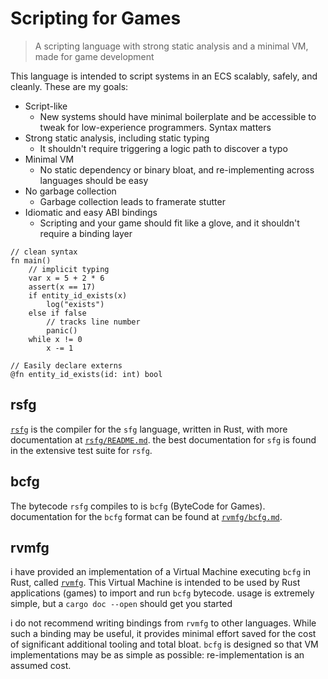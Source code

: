 Scripting for Games
===================

> A scripting language with strong static analysis and a minimal VM, made
for game development

This language is intended to script systems in an ECS scalably, safely,
and cleanly. These are my goals:

- Script-like
	- New systems should have minimal boilerplate and be accessible to
	tweak for low-experience programmers. Syntax matters
- Strong static analysis, including static typing
	- It shouldn't require triggering a logic path to discover a typo
- Minimal VM
	- No static dependency or binary bloat, and re-implementing across
	languages should be easy
- No garbage collection
	- Garbage collection leads to framerate stutter
- Idiomatic and easy ABI bindings
	- Scripting and your game should fit like a glove, and it shouldn't
	require a binding layer

```
// clean syntax
fn main()
	// implicit typing
	var x = 5 + 2 * 6
	assert(x == 17)
	if entity_id_exists(x)
		log("exists")
	else if false
		// tracks line number
		panic()
	while x != 0
		x -= 1

// Easily declare externs
@fn entity_id_exists(id: int) bool
```

rsfg
----

[`rsfg`](rsfg/) is the compiler for the `sfg` language, written in Rust, with more
documentation at [`rsfg/README.md`](rsfg/README.md). the best documentation
for `sfg` is found in the extensive test suite for `rsfg`.

bcfg
----

The bytecode `rsfg` compiles to is `bcfg` (ByteCode for Games). documentation
for the `bcfg` format can be found at [`rvmfg/bcfg.md`](rvmfg/bcfg.md).

rvmfg
-----

i have provided an implementation of a Virtual Machine executing `bcfg`
in Rust, called [`rvmfg`](rvmfg/). This Virtual Machine is intended to be used by
Rust applications (games) to import and run `bcfg` bytecode. usage is
extremely simple, but a `cargo doc --open` should get you started

i do not recommend writing bindings from `rvmfg` to other languages. While
such a binding may be useful, it provides minimal effort saved for the cost
of significant additional tooling and total bloat. `bcfg` is designed so
that VM implementations may be as simple as possible: re-implementation is
an assumed cost.

